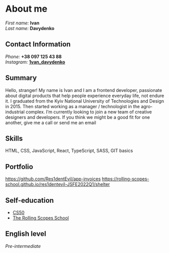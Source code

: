 # About me

*First name:* **Ivan**<br>
*Last name:* **Davydenko**

## Contact Information
*Phone:* **+38 097 125 43 88**<br>
*Instagram:* **[1van_davydenko](https://www.instagram.com/1van_davydenko)**

## Summary
Hello, stranger!
My name is Ivan and I am a frontend developer, passionate about digital products that help people experience everyday life, not endure it. I graduated from the Kyiv National University of Technologies and Design in 2015. Then started working as a manager / technologist in the agro-industrial complex.
I’m currently looking to join a new team of creative designers and developers. If you think we might be a good fit for one another, give me a call or send me an email

## Skills
HTML, CSS, JavaScript, React, TypeScript, SASS, GIT basics

## Portfolio
https://github.com/Res1dentEvil/app-invoices
https://rolling-scopes-school.github.io/res1dentevil-JSFE2022Q1/shelter

## Self-education
- [CS50](https://courses.prometheus.org.ua/courses/course-v1:Prometheus+CS50+2019_T1/about)
- [The Rolling Scopes School](https://rs.school)

## English level
*Pre-intermediate*